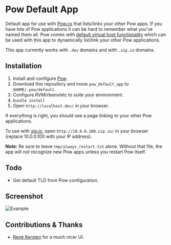 # Pow Default App

Default app for use with [Pow.cx](http://pow.cx/) that lists/links your other Pow apps.  If you have lots of Pow applications it can be hard to remember what you've named them all.  Pow comes with [default virtual host functionality](http://pow.cx/manual.html#section_2.1.3) which can be used with this app to dynamically list/link your other Pow applications.

This app currently works with `.dev` domains and with `.xip.io` domains.

## Installation

1. Install and configure [Pow](http://pow.cx/).
1. Download this repository and move `pow_default_app` to `$HOME/.pow/default`.
1. Configure RVM/rbenv/etc to suite your environment.
1. `bundle install`
2. Open `http://localhost.dev/` in your browser.

If everything is right, you should see a page linking to your other Pow applications.

To use with [xip.io](http://xip.io/), open `http://10.0.0.100.xip.io/` in your browser (replace 10.0.0.100 with your IP address).

**Note:** Be sure to leave `tmp/always_restart.txt` alone.  Without that file, the app will not recognize new Pow apps unless you restart Pow itself.


## Todo

- Get default TLD from Pow configuration.

## Screenshot

![Example](https://raw.github.com/phallstrom/pow_default_app/master/example.png)

## Contributions & Thanks

- [René Kersten](https://github.com/endorfin) for a much nicer UI.